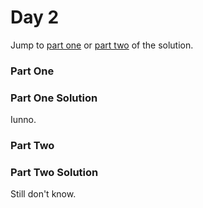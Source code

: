 # Day 2

Jump to [part one](#Part-One-Solution-1) or [part two](#Part-Two-Solution-1) of the solution.

### Part One

### Part One Solution

Iunno.


### Part Two

### Part Two Solution

Still don't know.
